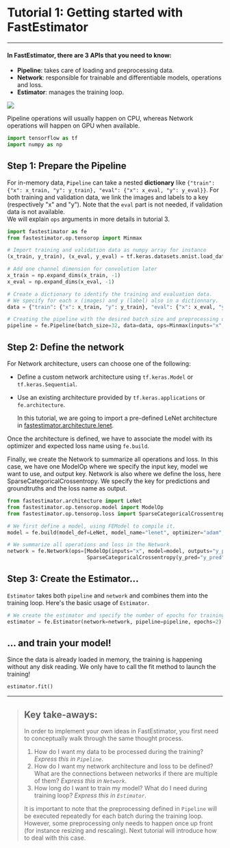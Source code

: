 # Tutorial 1: Getting started with FastEstimator
_____

#### In FastEstimator, there are 3 APIs that you need to know:

* __Pipeline__: takes care of loading and preprocessing data.
* __Network__: responsible for trainable and differentiable models, operations and loss.
* __Estimator__: manages the training loop.

<img src="assets/tutorial/image/workflow.png">

Pipeline operations will usually happen on CPU, whereas Network operations will happen on GPU when available.



```python
import tensorflow as tf
import numpy as np
```

## Step 1: Prepare the Pipeline

For in-memory data, `Pipeline` can take a nested **dictionary** like `{"train": {"x": x_train, "y": y_train}, "eval": {"x": x_eval, "y": y_eval}}`.  For both training and validation data, we link the images and labels to a key (respectively "x" and "y"). Note that the `eval` part is not needed, if validation data is not available.  
We will explain `ops` arguments in more details in tutorial 3.


```python
import fastestimator as fe
from fastestimator.op.tensorop import Minmax

# Import training and validation data as numpy array for instance
(x_train, y_train), (x_eval, y_eval) = tf.keras.datasets.mnist.load_data()

# Add one channel dimension for convolution later
x_train = np.expand_dims(x_train, -1) 
x_eval = np.expand_dims(x_eval, -1) 

# Create a dictionary to identify the training and evaluation data.
# We specify for each x (images) and y (label) also in a dictionnary.
data = {"train": {"x": x_train, "y": y_train}, "eval": {"x": x_eval, "y": y_eval}}

# Creating the pipeline with the desired batch_size and preprocessing operation (here Minmax).
pipeline = fe.Pipeline(batch_size=32, data=data, ops=Minmax(inputs="x", outputs="x"))
```

## Step 2: Define the network

For Network architecture, users can choose one of the following:
* Define a custom network architecture using  `tf.keras.Model` or `tf.keras.Sequential`.  
* Use an existing architecture provided by `tf.keras.applications` or `fe.architecture`. 

    In this tutorial, we are going to import a pre-defined LeNet architecture in [fastestimator.architecture.lenet](https://github.com/fastestimator/fastestimator/blob/master/fastestimator/architecture/lenet.py).

Once the architecture is defined, we have to associate the model with its optimizer and expected loss name using `fe.build`.

Finally, we create the Network to summarize all operations and loss. In this case, we have one ModelOp where we specify the input key, model we want to use, and output key.
Network is also where we define the loss, here SparseCategoricalCrossentropy. We specify the key for predictions and groundtruths and the loss name as output. 


```python
from fastestimator.architecture import LeNet
from fastestimator.op.tensorop.model import ModelOp
from fastestimator.op.tensorop.loss import SparseCategoricalCrossentropy

# We first define a model, using FEModel to compile it.
model = fe.build(model_def=LeNet, model_name="lenet", optimizer="adam", loss_name="loss")

# We summarize all operations and loss in the Network.
network = fe.Network(ops=[ModelOp(inputs="x", model=model, outputs="y_pred"), 
                          SparseCategoricalCrossentropy(y_pred="y_pred", y_true="y", outputs="loss")])
```

## Step 3: Create the Estimator...

`Estimator` takes both `pipeline` and `network` and combines them into the training loop. Here's the basic usage of `Estimator`. 


```python
# We create the estimator and specify the number of epochs for training.
estimator = fe.Estimator(network=network, pipeline=pipeline, epochs=2)
```

## ... and train your model!

Since the data is already loaded in memory, the training is happening without any disk reading. We only have to call the fit method to launch the training!


```python
estimator.fit()
```

___
> ## Key take-aways:
>
> In order to implement your own ideas in FastEstimator, you first need to conceptually walk through the same thought process.
>1. How do I want my data to be processed during the training? _Express this in `Pipeline`_.
>2. How do I want my network architecture and loss to be defined? What are the connections between networks if there are multiple of them? _Express this in `Network`_.
>3. How long do I want to train my model? What do I need during training loop? _Express this in `Estimator`_.
>
>It is important to note that the preprocessing defined in `Pipeline` will be executed repeatedly for each batch during the training loop. However, some preprocessing only needs to happen once up front (for instance resizing and rescaling). Next tutorial will introduce how to deal with this case.
